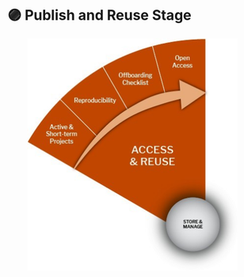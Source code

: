 # 🟣 Publish and Reuse Stage

<figure><img src="../.gitbook/assets/Access and Reuse.jpg" alt=""><figcaption></figcaption></figure>
